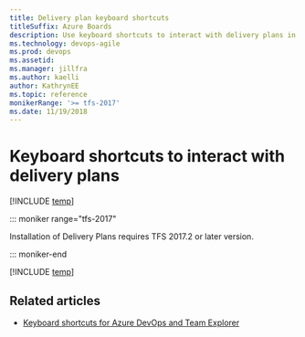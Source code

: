 ```yaml
---
title: Delivery plan keyboard shortcuts 
titleSuffix: Azure Boards
description: Use keyboard shortcuts to interact with delivery plans in Azure Boards, Azure DevOps, & Team Foundation Server     
ms.technology: devops-agile
ms.prod: devops
ms.assetid: 
ms.manager: jillfra
ms.author: kaelliauthor: KathrynEE
ms.topic: reference
monikerRange: '>= tfs-2017'
ms.date: 11/19/2018
---
```


# Keyboard shortcuts to interact with delivery plans 

[!INCLUDE [temp](../_shared/version-vsts-tfs-2017-on.md)]

 
::: moniker range="tfs-2017" 

Installation of Delivery Plans requires TFS 2017.2 or later version.

::: moniker-end

[!INCLUDE [temp](../../_shared/keyboard-shortcuts/delivery-plan-shortcuts.md)] 

## Related articles

- [Keyboard shortcuts for Azure DevOps and Team Explorer](../../project/navigation/keyboard-shortcuts.md)


